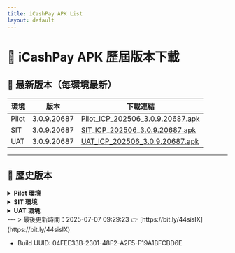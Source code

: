 ```yaml
---
title: iCashPay APK List
layout: default
---
```

<!-- force-refresh: 04FEE33B-2301-48F2-A2F5-F19A1BFCBD6E -->
# 📱 iCashPay APK 歷屆版本下載

## 🔹 最新版本（每環境最新）
| 環境 | 版本 | 下載連結 |
|------|------|----------|
| Pilot | 3.0.9.20687 | [Pilot_ICP_202506_3.0.9.20687.apk](https://github.com/pandaTSAI/icashpay-apk-page/releases/download/v3.0.9.20687/Pilot_ICP_202506_3.0.9.20687.apk) |
| SIT | 3.0.9.20687 | [SIT_ICP_202506_3.0.9.20687.apk](https://github.com/pandaTSAI/icashpay-apk-page/releases/download/v3.0.9.20687/SIT_ICP_202506_3.0.9.20687.apk) |
| UAT | 3.0.9.20687 | [UAT_ICP_202506_3.0.9.20687.apk](https://github.com/pandaTSAI/icashpay-apk-page/releases/download/v3.0.9.20687/UAT_ICP_202506_3.0.9.20687.apk) |
---
## 🔸 歷史版本
<details><summary><strong>Pilot 環境</strong></summary>
- [Pilot_ICP_202507_3.0.9.20687.apk](https://github.com/pandaTSAI/icashpay-apk-page/releases/download/v3.0.9.20687/Pilot_ICP_202507_3.0.9.20687.apk)
- [Pilot_ICP_202506_3.0.9.20687.apk](https://github.com/pandaTSAI/icashpay-apk-page/releases/download/v3.0.9.20687/Pilot_ICP_202506_3.0.9.20687.apk)
- [Pilot_ICP_202506_3.0.9.20685.apk](https://github.com/pandaTSAI/icashpay-apk-page/releases/download/v3.0.9.20685/Pilot_ICP_202506_3.0.9.20685.apk)
- [Pilot_ICP_202506_3.0.9.20674.apk](https://github.com/pandaTSAI/icashpay-apk-page/releases/download/v3.0.9.20674/Pilot_ICP_202506_3.0.9.20674.apk)
- [Pilot_ICP_202507_3.0.8.20654.apk](https://github.com/pandaTSAI/icashpay-apk-page/releases/download/v3.0.8.20654/Pilot_ICP_202507_3.0.8.20654.apk)
- [Pilot_ICP_202507_3.0.8.20650.apk](https://github.com/pandaTSAI/icashpay-apk-page/releases/download/v3.0.8.20650/Pilot_ICP_202507_3.0.8.20650.apk)
- [](https://github.com/pandaTSAI/icashpay-apk-page/releases/download/v/)
</details>
<details><summary><strong>SIT 環境</strong></summary>
- [SIT_ICP_202507_3.0.9.20687.apk](https://github.com/pandaTSAI/icashpay-apk-page/releases/download/v3.0.9.20687/SIT_ICP_202507_3.0.9.20687.apk)
- [SIT_ICP_202506_3.0.9.20687.apk](https://github.com/pandaTSAI/icashpay-apk-page/releases/download/v3.0.9.20687/SIT_ICP_202506_3.0.9.20687.apk)
- [SIT_ICP_202506_3.0.9.20685.apk](https://github.com/pandaTSAI/icashpay-apk-page/releases/download/v3.0.9.20685/SIT_ICP_202506_3.0.9.20685.apk)
- [SIT_ICP_202506_3.0.9.20674.apk](https://github.com/pandaTSAI/icashpay-apk-page/releases/download/v3.0.9.20674/SIT_ICP_202506_3.0.9.20674.apk)
- [SIT_ICP_202507_3.0.8.20654.apk](https://github.com/pandaTSAI/icashpay-apk-page/releases/download/v3.0.8.20654/SIT_ICP_202507_3.0.8.20654.apk)
- [SIT_ICP_202507_3.0.8.20650.apk](https://github.com/pandaTSAI/icashpay-apk-page/releases/download/v3.0.8.20650/SIT_ICP_202507_3.0.8.20650.apk)
- [SIT_ICP_202507_3.0.8.20646.apk](https://github.com/pandaTSAI/icashpay-apk-page/releases/download/v3.0.8.20646/SIT_ICP_202507_3.0.8.20646.apk)
- [SIT_ICP_202507_3.0.8.20644.apk](https://github.com/pandaTSAI/icashpay-apk-page/releases/download/v3.0.8.20644/SIT_ICP_202507_3.0.8.20644.apk)
- [](https://github.com/pandaTSAI/icashpay-apk-page/releases/download/v/)
</details>
<details><summary><strong>UAT 環境</strong></summary>
- [UAT_ICP_202507_3.0.9.20687.apk](https://github.com/pandaTSAI/icashpay-apk-page/releases/download/v3.0.9.20687/UAT_ICP_202507_3.0.9.20687.apk)
- [UAT_ICP_202506_3.0.9.20687.apk](https://github.com/pandaTSAI/icashpay-apk-page/releases/download/v3.0.9.20687/UAT_ICP_202506_3.0.9.20687.apk)
- [UAT_ICP_202506_3.0.9.20685.apk](https://github.com/pandaTSAI/icashpay-apk-page/releases/download/v3.0.9.20685/UAT_ICP_202506_3.0.9.20685.apk)
- [UAT_ICP_202506_3.0.9.20674.apk](https://github.com/pandaTSAI/icashpay-apk-page/releases/download/v3.0.9.20674/UAT_ICP_202506_3.0.9.20674.apk)
- [UAT_ICP_202507_3.0.8.20654.apk](https://github.com/pandaTSAI/icashpay-apk-page/releases/download/v3.0.8.20654/UAT_ICP_202507_3.0.8.20654.apk)
- [UAT_ICP_202507_3.0.8.20650.apk](https://github.com/pandaTSAI/icashpay-apk-page/releases/download/v3.0.8.20650/UAT_ICP_202507_3.0.8.20650.apk)
- [UAT_ICP_202507_3.0.8.20646.apk](https://github.com/pandaTSAI/icashpay-apk-page/releases/download/v3.0.8.20646/UAT_ICP_202507_3.0.8.20646.apk)
- [UAT_ICP_202507_3.0.8.20644.apk](https://github.com/pandaTSAI/icashpay-apk-page/releases/download/v3.0.8.20644/UAT_ICP_202507_3.0.8.20644.apk)
- [](https://github.com/pandaTSAI/icashpay-apk-page/releases/download/v/)
</details>
---
> 最後更新時間：2025-07-07 09:29:23
👉 [https://bit.ly/44sisIX](https://bit.ly/44sisIX)

- Build UUID: 04FEE33B-2301-48F2-A2F5-F19A1BFCBD6E
<!-- forced-timestamp: 2025-07-07 09:29:23 -->
<!-- forced-debug-id: 04FEE33B-2301-48F2-A2F5-F19A1BFCBD6E -->
<!-- dummy-refresh: 1751851764N -->
